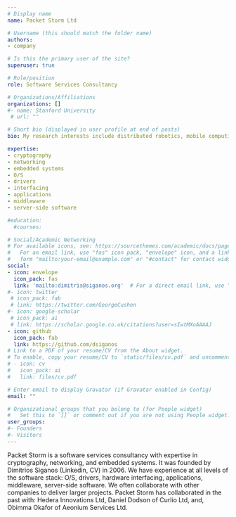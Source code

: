 ```yaml
---
# Display name
name: Packet Storm Ltd

# Username (this should match the folder name)
authors:
- company

# Is this the primary user of the site?
superuser: true

# Role/position
role: Software Services Consultancy

# Organizations/Affiliations
organizations: []
#- name: Stanford University
 # url: ""

# Short bio (displayed in user profile at end of posts)
bio: My research interests include distributed robotics, mobile computing and programmable matter.

expertise:
- cryptography
- networking
- embedded systems
- O/S
- drivers
- interfacing
- applications
- middleware
- server-side software

#education:
  #courses:

# Social/Academic Networking
# For available icons, see: https://sourcethemes.com/academic/docs/page-builder/#icons
#   For an email link, use "fas" icon pack, "envelope" icon, and a link in the
#   form "mailto:your-email@example.com" or "#contact" for contact widget.
social:
- icon: envelope
  icon_pack: fas
  link: 'mailto:dimitris@siganos.org'  # For a direct email link, use "mailto:example@example.com".
#- icon: twitter
 # icon_pack: fab
 # link: https://twitter.com/GeorgeCushen
#- icon: google-scholar
 # icon_pack: ai
 # link: https://scholar.google.co.uk/citations?user=sIwtMXoAAAAJ
- icon: github
  icon_pack: fab
  link: https://github.com/dsiganos
# Link to a PDF of your resume/CV from the About widget.
# To enable, copy your resume/CV to `static/files/cv.pdf` and uncomment the lines below.
# - icon: cv
#   icon_pack: ai
#   link: files/cv.pdf

# Enter email to display Gravatar (if Gravatar enabled in Config)
email: ""

# Organizational groups that you belong to (for People widget)
#   Set this to `[]` or comment out if you are not using People widget.
user_groups:
#- Founders
#- Visitors
---
```


Packet Storm is a software services consultancy with expertise in cryptography, networking, and embedded systems. It was founded by Dimitrios Siganos (Linkedin, CV) in 2006. We have experience at all levels of the software stack: O/S, drivers, hardware interfacing, applications, middleware, server-side software.
We often collaborate with other companies to deliver larger projects. Packet Storm has collaborated in the past with: Hedera Innovations Ltd, Daniel Dodson of Curlio Ltd, and, Obimma Okafor of Aeonium Services Ltd.
